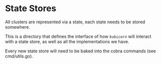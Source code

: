 # State Stores

All clusters are represented via a state, each state needs to be stored somewhere.

This is a directory that defines the interface of how `kubicorn` will interact with a state store, as well as all the implementations we have.

Every new state store will need to be baked into the cobra commands (see cmd/utils.go).
